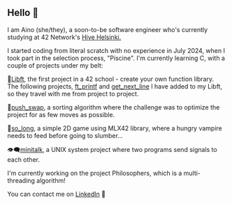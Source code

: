 ## Hello 🌸

I am Aino (she/they), a soon-to-be software engineer who's currently studying at 42 Network's <a href="https://www.hive.fi/en/">Hive Helsinki.</a>

I started coding from literal scratch with no experience in July 2024, when I took part in the selection process, "Piscine".
I'm currently learning C, with a couple of projects under my belt:

🌟<a href="https://github.com/a-havu/libft">Libft</a>, the first project in a 42 school - create your own function library.
<br>The following projects, <a href="https://github.com/a-havu/ft_printf">ft_printf</a> and <a href="https://github.com/a-havu/get_next_line">get_next_line</a> I have added to my Libft, so they travel with me from project to project.

🔀<a href="https://github.com/a-havu/push_swap">push_swap</a>, a sorting algorithm where the challenge was to optimize the project for as few moves as possible.

🦇<a href="https://github.com/a-havu/so_long">so_long</a>, a simple 2D game using MLX42 library, where a hungry vampire needs to feed before going to slumber...

👁️‍🗨️<a href="https://github.com/a-havu/minitalk">minitalk</a>, a UNIX system project where two programs send signals to each other.

I'm currently working on the project Philosophers, which is a multi-threading algorithm!

You can contact me on <a href="https://www.linkedin.com/in/aino-havu-582579122/">LinkedIn</a> 🌻

<!--
**a-havu/a-havu** is a ✨ _special_ ✨ repository because its `README.md` (this file) appears on your GitHub profile.

Here are some ideas to get you started:

- 🔭 I’m currently working on ...
- 🌱 I’m currently learning ...
- 👯 I’m looking to collaborate on ...
- 🤔 I’m looking for help with ...
- 💬 Ask me about ...
- 📫 How to reach me: ...
- 😄 Pronouns: ...
- ⚡ Fun fact: ...
-->

